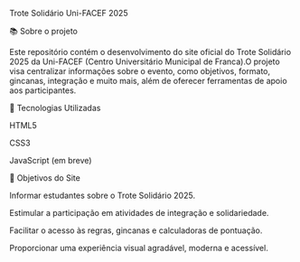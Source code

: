 Trote Solidário Uni-FACEF 2025

📚 Sobre o projeto

Este repositório contém o desenvolvimento do site oficial do Trote Solidário 2025 da Uni-FACEF (Centro Universitário Municipal de Franca).O projeto visa centralizar informações sobre o evento, como objetivos, formato, gincanas, integração e muito mais, além de oferecer ferramentas de apoio aos participantes.

🚀 Tecnologias Utilizadas

HTML5

CSS3

JavaScript (em breve)

🎯 Objetivos do Site

Informar estudantes sobre o Trote Solidário 2025.

Estimular a participação em atividades de integração e solidariedade.

Facilitar o acesso às regras, gincanas e calculadoras de pontuação.

Proporcionar uma experiência visual agradável, moderna e acessível.

